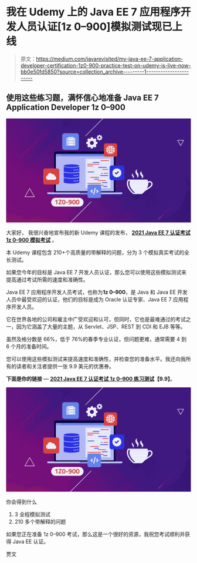 # 我在 Udemy 上的 Java EE 7 应用程序开发人员认证[1z 0–900]模拟测试现已上线

> 原文：<https://medium.com/javarevisited/my-java-ee-7-application-developer-certification-1z0-900-practice-test-on-udemy-is-live-now-bb0e50fd5850?source=collection_archive---------1----------------------->

## 使用这些练习题，满怀信心地准备 Java EE 7 Application Developer 1z 0–900

[![](img/407d68318e487bf93ca16fbaae7e23a4.png)](https://www.udemy.com/course/java-ee-application-developer-exam-practice-tests/?couponCode=5DAYPROMO)

大家好，
我很兴奋地宣布我的新 Udemy 课程的发布， [**2021 Java EE 7 认证考试 1z 0–900 模拟考试**](https://www.udemy.com/course/java-ee-application-developer-exam-practice-tests/?couponCode=5DAYPROMO) 。

本 Udemy 课程包含 210+个高质量的带解释的问题，分为 3 个模拟真实考试的全长测试。

如果您今年的目标是 Java EE 7 开发人员认证，那么您可以使用这些模拟测试来提高通过考试所需的速度和准确性。

Java EE 7 应用程序开发人员考试，也称为**1z 0–900**，是 Java 和 Java EE 开发人员中最受欢迎的认证，他们的目标是成为 Oracle 认证专家、Java EE 7 应用程序开发人员。

它在世界各地的公司和雇主中广受欢迎和认可，但同时，它也是最难通过的考试之一，因为它涵盖了大量的主题，从 Servlet、JSP、REST 到 CDI 和 EJB 等等。

虽然及格分数是 66%，低于 76%的春季专业认证，但问题更难，通常需要 4 到 6 个月的准备时间。

您可以使用这些模拟测试来提高速度和准确性，并检查您的准备水平。我还向我所有的读者和关注者提供一张 9.9 美元的优惠券。

**下面是你的链接** — [**2021 Java EE 7 认证考试 1z 0–900 练习测试**](https://www.udemy.com/course/java-ee-application-developer-exam-practice-tests/?couponCode=5DAYPROMO)**【9.9】**。

[![](img/407d68318e487bf93ca16fbaae7e23a4.png)](https://www.udemy.com/course/java-ee-application-developer-exam-practice-tests/?couponCode=5DAYPROMO)

你会得到什么

1.  3 全程模拟测试
2.  210 多个带解释的问题

如果您正在准备 1z 0–900 考试，那么这是一个很好的资源，我祝您考试顺利并获得 Java EE 认证。

贾文